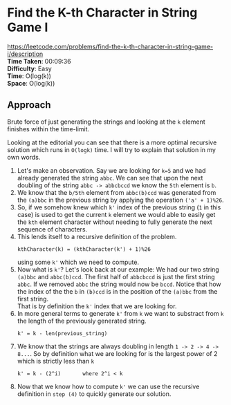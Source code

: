 # Find the K-th Character in String Game I
https://leetcode.com/problems/find-the-k-th-character-in-string-game-i/description \
**Time Taken**: 00:09:36 \
**Difficulty**: Easy \
**Time**: O(log(k)) \
**Space**: O(log(k))

## Approach
Brute force of just generating the strings and looking at the `k` element finishes within the time-limit.

Looking at the editorial you can see that there is a more optimal recursive solution which runs in `O(logk)` time.
I will try to explain that solution in my own words.

1. Let's make an observation. Say we are looking for `k=5` and we had already generated the string `abbc`.
We can see that upon the next doubling of the string `abbc -> abbcbccd` we know the `5th` element is `b`.
2. We know that the `b/5th` element from `abbc(b)ccd` was generated from the `(a)bbc` in the previous string
by applying the operation `('a' + 1)%26`.
3. So, if we somehow knew which `k'` index of the previous string (`1` in this case) is used to get the current `k` element we would able to easily 
get the `kth` element character without needing to fully generate the next sequence of characters.
4. This lends itself to a recursive definition of the problem.
    ```
    kthCharacter(k) = (kthCharacter(k') + 1)%26
    ``` 
    using some `k'` which we need to compute.
5. Now what is `k'`? Let's look back at our example: We had our two string `(a)bbc` and `abbc(b)ccd`.
The first half of `abbcbccd` is just the first string `abbc`. If we removed `abbc` the string would now be `bccd`.
Notice that how the index of the the `b` in `(b)ccd` is in the position of the `(a)bbc` from the first string. \
That is by definition the `k'` index that we are looking for.
6. In more general terms to generate `k'` from `k` we want to substract from `k` the length of the previously generated string. 
    ```
    k' = k - len(previous_string)
    ```
7. We know that the strings are always doubling in length `1 -> 2 -> 4 -> 8...`. So by definition
what we are looking for is the largest power of 2 which is strictly less than `k`
    ```
    k' = k - (2^i)       where 2^i < k
    ```
8. Now that we know how to compute `k'` we can use the recursive definition in `step (4)` to quickly
generate our solution.

